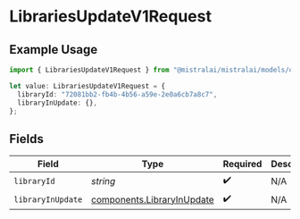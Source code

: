 # LibrariesUpdateV1Request

## Example Usage

```typescript
import { LibrariesUpdateV1Request } from "@mistralai/mistralai/models/operations";

let value: LibrariesUpdateV1Request = {
  libraryId: "72081bb2-fb4b-4b56-a59e-2e0a6cb7a8c7",
  libraryInUpdate: {},
};
```

## Fields

| Field                                                                    | Type                                                                     | Required                                                                 | Description                                                              |
| ------------------------------------------------------------------------ | ------------------------------------------------------------------------ | ------------------------------------------------------------------------ | ------------------------------------------------------------------------ |
| `libraryId`                                                              | *string*                                                                 | :heavy_check_mark:                                                       | N/A                                                                      |
| `libraryInUpdate`                                                        | [components.LibraryInUpdate](../../models/components/libraryinupdate.md) | :heavy_check_mark:                                                       | N/A                                                                      |